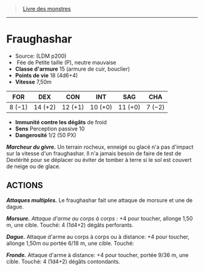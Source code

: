 ﻿> [Livre des monstres](tome_of_beasts.md)

---

# Fraughashar

- Source: (LDM p200)
-  Fée de Petite taille (P), neutre mauvaise
- **Classe d'armure** 15 (armure de cuir, bouclier)
- **Points de vie** 18 (4d6+4)
- **Vitesse** 7,50m

|FOR|DEX|CON|INT|SAG|CHA|
|---|---|---|---|---|---|
|8 (−1)|14 (+2)|12 (+1)|10 (+0)|11 (+0)|7 (−2)|

- **Immunité contre les dégâts** de froid
- **Sens** Perception passive 10
- **Dangerosité** 1/2 (50 PX)

**_Marcheur du givre._** Un terrain rocheux, enneigé ou glacé n'a pas d'impact sur la vitesse d'un fraughashar. Il n'a jamais besoin de faire de test de Dextérité pour se déplacer ou éviter de tomber à terre si le sol est couvert de neige ou de glace.

## ACTIONS

**_Attaques multiples._** Le fraughashar fait une attaque de morsure et une de dague.

**_Morsure._** _Attaque d'arme au corps à corps :_ +4 pour toucher, allonge 1,50 m, une cible. Touché: 4 (1d4+2) dégâts perforants.

**_Dague._** Attaque d'arme au corps à corps ou à distance: +4 pour toucher, allonge 1,50m ou portée 6/18 m, une cible. Touché:

**_Fronde._** Attaque d'arme à distance: +4 pour toucher, portée 9/36 m, une cible. Touché: 4 (1d4+2) dégâts contondants.

